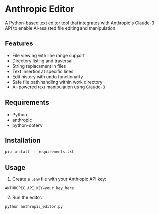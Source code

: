 # Anthropic Editor

A Python-based text editor tool that integrates with Anthropic's Claude-3 API to enable AI-assisted file editing and manipulation.

## Features
- File viewing with line range support
- Directory listing and traversal
- String replacement in files
- Text insertion at specific lines
- Edit history with undo functionality
- Safe file path handling within work directory
- AI-powered text manipulation using Claude-3

## Requirements
- Python
- anthropic
- python-dotenv

## Installation
```bash
pip install -r requirements.txt
```

## Usage
1. Create a `.env` file with your Anthropic API key:
```
ANTHROPIC_API_KEY=your_key_here
```

2. Run the editor:
```bash
python anthropic_editor.py
